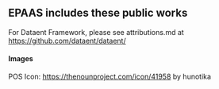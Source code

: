 ## EPAAS includes these public works

For Dataent Framework, please see attributions.md at https://github.com/dataent/dataent/

#### Images

POS Icon: https://thenounproject.com/icon/41958 by hunotika
